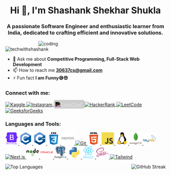 <h1 align="center">Hi 👋, I'm Shashank Shekhar Shukla</h1>
<h3 align="center">
  A passionate Software Engineer and enthusiastic learner from India, dedicated
  to crafting efficient and innovative solutions.
</h3>

<img
  align="right"
  alt="coding"
  width="400px"
  src="https://user-images.githubusercontent.com/37551474/113611467-3a567d80-9657-11eb-862b-b07b4f105c6f.gif"
/>

<p align="left">
  <img
    src="https://komarev.com/ghpvc/?username=techwithshashank&label=Profile%20views&color=0e75b6&style=flat"
    alt="techwithshashank"
  />
</p>

- 💬 Ask me about **Competitive Programming, Full-Stack Web Development**  
- 📫 How to reach me **30637cs@gmail.com**  
- ⚡ Fun fact **I am Funny😅😎**

<h3 align="left">Connect with me:</h3>
<p align="left">
  <a href="https://kaggle.com/https://www.kaggle.com/techshashank" target="blank">
    <img
      align="center"
      src="https://raw.githubusercontent.com/rahuldkjain/github-profile-readme-generator/master/src/images/icons/Social/kaggle.svg"
      alt="Kaggle"
      height="30"
      width="40"
    />
  </a>
  <a href="https://instagram.com/https://www.instagram.com/shukla_shashankshekhar/" target="blank">
    <img
      align="center"
      src="https://raw.githubusercontent.com/rahuldkjain/github-profile-readme-generator/master/src/images/icons/Social/instagram.svg"
      alt="Instagram"
      height="30"
      width="40"
    />
  </a>
<a
  href="https://www.codechef.com/users/shekhar_8"
  target="blank"
  style="
    background-color: #333;
    padding: 5px;
    border-radius: 5px;
    filter: invert(1);
  "
>
  <img
    align="center"
    src="https://cdn.jsdelivr.net/npm/simple-icons@3.1.0/icons/codechef.svg"
    alt="CodeChef"
    height="30"
    width="40"
  />
</a>
  <a href="https://www.hackerrank.com/https://www.hackerrank.com/profile/shashankshekh75" target="blank">
    <img
      align="center"
      src="https://raw.githubusercontent.com/rahuldkjain/github-profile-readme-generator/master/src/images/icons/Social/hackerrank.svg"
      alt="HackerRank"
      height="30"
      width="40"
    />
  </a>
  <a href="https://www.leetcode.com/https://leetcode.com/u/shukla_shashank/" target="blank">
    <img
      align="center"
      src="https://raw.githubusercontent.com/rahuldkjain/github-profile-readme-generator/master/src/images/icons/Social/leet-code.svg"
      alt="LeetCode"
      height="30"
      width="40"
    />
  </a>
  <a href="https://auth.geeksforgeeks.org/user/https://www.geeksforgeeks.org/user/shashankshekqoj3/" target="blank">
    <img
      align="center"
      src="https://raw.githubusercontent.com/rahuldkjain/github-profile-readme-generator/master/src/images/icons/Social/geeks-for-geeks.svg"
      alt="GeeksforGeeks"
      height="30"
      width="40"
    />
  </a>
</p>

<h3 align="left">Languages and Tools:</h3>
<p align="left">
  <a href="https://getbootstrap.com" target="_blank" rel="noreferrer">
    <img
      src="https://raw.githubusercontent.com/devicons/devicon/master/icons/bootstrap/bootstrap-plain-wordmark.svg"
      alt="Bootstrap"
      width="40"
      height="40"
    />
  </a>
  <a href="https://www.cprogramming.com/" target="_blank" rel="noreferrer">
    <img
      src="https://raw.githubusercontent.com/devicons/devicon/master/icons/c/c-original.svg"
      alt="C"
      width="40"
      height="40"
    />
  </a>
  <a href="https://www.w3schools.com/cpp/" target="_blank" rel="noreferrer">
    <img
      src="https://raw.githubusercontent.com/devicons/devicon/master/icons/cplusplus/cplusplus-original.svg"
      alt="C++"
      width="40"
      height="40"
    />
  </a>
  <a href="https://www.w3schools.com/css/" target="_blank" rel="noreferrer">
    <img
      src="https://raw.githubusercontent.com/devicons/devicon/master/icons/css3/css3-original-wordmark.svg"
      alt="CSS3"
      width="40"
      height="40"
    />
  </a>
  <a href="https://expressjs.com" target="_blank" rel="noreferrer">
    <img
      src="https://raw.githubusercontent.com/devicons/devicon/master/icons/express/express-original-wordmark.svg"
      alt="Express"
      width="40"
      height="40"
    />
  </a>
  <a href="https://git-scm.com/" target="_blank" rel="noreferrer">
    <img
      src="https://www.vectorlogo.zone/logos/git-scm/git-scm-icon.svg"
      alt="Git"
      width="40"
      height="40"
    />
  </a>
  <a href="https://www.w3.org/html/" target="_blank" rel="noreferrer">
    <img
      src="https://raw.githubusercontent.com/devicons/devicon/master/icons/html5/html5-original-wordmark.svg"
      alt="HTML5"
      width="40"
      height="40"
    />
  </a>
  <a href="https://developer.mozilla.org/en-US/docs/Web/JavaScript" target="_blank" rel="noreferrer">
    <img
      src="https://raw.githubusercontent.com/devicons/devicon/master/icons/javascript/javascript-original.svg"
      alt="JavaScript"
      width="40"
      height="40"
    />
  </a>
  <a href="https://www.linux.org/" target="_blank" rel="noreferrer">
    <img
      src="https://raw.githubusercontent.com/devicons/devicon/master/icons/linux/linux-original.svg"
      alt="Linux"
      width="40"
      height="40"
    />
  </a>
  <a href="https://www.mongodb.com/" target="_blank" rel="noreferrer">
    <img
      src="https://raw.githubusercontent.com/devicons/devicon/master/icons/mongodb/mongodb-original-wordmark.svg"
      alt="MongoDB"
      width="40"
      height="40"
    />
  </a>
  <a href="https://www.mysql.com/" target="_blank" rel="noreferrer">
    <img
      src="https://raw.githubusercontent.com/devicons/devicon/master/icons/mysql/mysql-original-wordmark.svg"
      alt="MySQL"
      width="40"
      height="40"
    />
  </a>
  <a href="https://nextjs.org/" target="_blank" rel="noreferrer">
    <img
      src="https://cdn.worldvectorlogo.com/logos/nextjs-2.svg"
      alt="Next.js"
      width="40"
      height="40"
    />
  </a>
  <a href="https://nodejs.org" target="_blank" rel="noreferrer">
    <img
      src="https://raw.githubusercontent.com/devicons/devicon/master/icons/nodejs/nodejs-original-wordmark.svg"
      alt="Node.js"
      width="40"
      height="40"
    />
  </a>
  <a href="https://www.oracle.com/" target="_blank" rel="noreferrer">
    <img
      src="https://raw.githubusercontent.com/devicons/devicon/master/icons/oracle/oracle-original.svg"
      alt="Oracle"
      width="40"
      height="40"
    />
  </a>
  <a href="https://www.postgresql.org" target="_blank" rel="noreferrer">
    <img
      src="https://raw.githubusercontent.com/devicons/devicon/master/icons/postgresql/postgresql-original-wordmark.svg"
      alt="PostgreSQL"
      width="40"
      height="40"
    />
  </a>
  <a href="https://www.python.org" target="_blank" rel="noreferrer">
    <img
      src="https://raw.githubusercontent.com/devicons/devicon/master/icons/python/python-original.svg"
      alt="Python"
      width="40"
      height="40"
    />
  </a>
  <a href="https://reactjs.org/" target="_blank" rel="noreferrer">
    <img
      src="https://raw.githubusercontent.com/devicons/devicon/master/icons/react/react-original-wordmark.svg"
      alt="React"
      width="40"
      height="40"
    />
  </a>
  <a href="https://sass-lang.com" target="_blank" rel="noreferrer">
    <img
      src="https://raw.githubusercontent.com/devicons/devicon/master/icons/sass/sass-original.svg"
      alt="Sass"
      width="40"
      height="40"
    />
  </a>
  <a href="https://tailwindcss.com/" target="_blank" rel="noreferrer">
    <img
      src="https://www.vectorlogo.zone/logos/tailwindcss/tailwindcss-icon.svg"
      alt="Tailwind"
      width="40"
      height="40"
    />
  </a>
</p>

<div style="display: flex; justify-content: space-between; align-items: center;">
  <div>
    <img
      src="https://github-readme-stats.vercel.app/api/top-langs?username=techwithshashank&show_icons=true&locale=en&layout=compact"
      alt="Top Languages"
    />
  </div>

  <div>
    <img
      src="https://github-readme-streak-stats.herokuapp.com/?user=techwithshashank"
      alt="GitHub Streak"
    />
  </div>
</div>

